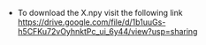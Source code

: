 * To download the X.npy visit the following link
https://drive.google.com/file/d/1b1uuGs-h5CFKu72vOyhnktPc_ui_6y44/view?usp=sharing